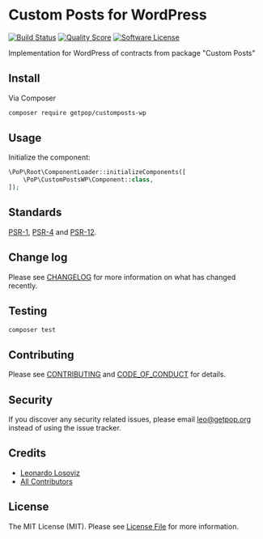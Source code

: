 # Custom Posts for WordPress

[![Build Status][ico-travis]][link-travis]
[![Quality Score][ico-code-quality]][link-code-quality]
[![Software License][ico-license]](LICENSE.md)

<!--
[![Latest Version on Packagist][ico-version]][link-packagist]
[![Coverage Status][ico-scrutinizer]][link-scrutinizer]
[![Total Downloads][ico-downloads]][link-downloads]
-->

Implementation for WordPress of contracts from package "Custom Posts"

## Install

Via Composer

``` bash
composer require getpop/customposts-wp
```

## Usage

Initialize the component:

``` php
\PoP\Root\ComponentLoader::initializeComponents([
    \PoP\CustomPostsWP\Component::class,
]);
```

## Standards

[PSR-1](https://www.php-fig.org/psr/psr-1), [PSR-4](https://www.php-fig.org/psr/psr-4) and [PSR-12](https://www.php-fig.org/psr/psr-12).

## Change log

Please see [CHANGELOG](CHANGELOG.md) for more information on what has changed recently.

## Testing

``` bash
composer test
```

## Contributing

Please see [CONTRIBUTING](CONTRIBUTING.md) and [CODE_OF_CONDUCT](CODE_OF_CONDUCT.md) for details.

## Security

If you discover any security related issues, please email leo@getpop.org instead of using the issue tracker.

## Credits

- [Leonardo Losoviz][link-author]
- [All Contributors][link-contributors]

## License

The MIT License (MIT). Please see [License File](LICENSE.md) for more information.

[ico-version]: https://img.shields.io/packagist/v/getpop/customposts-wp.svg?style=flat-square
[ico-license]: https://img.shields.io/badge/license-MIT-brightgreen.svg?style=flat-square
[ico-travis]: https://img.shields.io/travis/getpop/customposts-wp/master.svg?style=flat-square
[ico-scrutinizer]: https://img.shields.io/scrutinizer/coverage/g/getpop/customposts-wp.svg?style=flat-square
[ico-code-quality]: https://img.shields.io/scrutinizer/g/getpop/customposts-wp.svg?style=flat-square
[ico-downloads]: https://img.shields.io/packagist/dt/getpop/customposts-wp.svg?style=flat-square

[link-packagist]: https://packagist.org/packages/getpop/customposts-wp
[link-travis]: https://travis-ci.org/getpop/customposts-wp
[link-scrutinizer]: https://scrutinizer-ci.com/g/getpop/customposts-wp/code-structure
[link-code-quality]: https://scrutinizer-ci.com/g/getpop/customposts-wp
[link-downloads]: https://packagist.org/packages/getpop/customposts-wp
[link-author]: https://github.com/leoloso
[link-contributors]: ../../contributors
